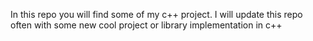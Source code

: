 In this repo you will find some of my c++ project.
I will update this repo often with some new cool project or library implementation in c++
